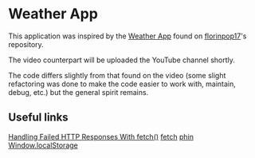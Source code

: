 # Weather App

This application was inspired by the [Weather App](https://github.com/florinpop17/app-ideas/blob/master/Projects/1-Beginner/Weather-App.md) found on [florinpop17](https://github.com/florinpop17)'s repository.

The video counterpart will be uploaded the YouTube channel shortly. 

The code differs slightly from that found on the video (some slight refactoring was done to make the code easier to work with, maintain, debug, etc.) but the general spirit remains.

## Useful links

[Handling Failed HTTP Responses With fetch()](https://www.tjvantoll.com/2015/09/13/fetch-and-errors/)
[fetch](https://developer.mozilla.org/en-US/docs/Web/API/Fetch_API)
[phin](https://www.npmjs.com/package/phin)
[Window.localStorage](https://developer.mozilla.org/en-US/docs/Web/API/Window/localStorage)